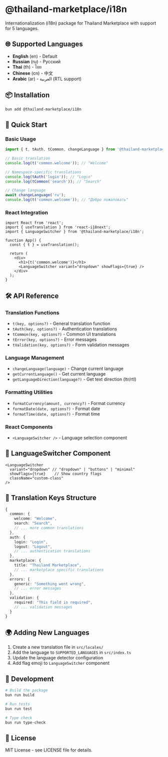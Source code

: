 # @thailand-marketplace/i18n

Internationalization (i18n) package for Thailand Marketplace with support for 5 languages.

## 🌐 Supported Languages

- **English** (en) - Default
- **Russian** (ru) - Русский
- **Thai** (th) - ไทย
- **Chinese** (cn) - 中文
- **Arabic** (ar) - العربية (RTL support)

## 📦 Installation

```bash
bun add @thailand-marketplace/i18n
```

## 🚀 Quick Start

### Basic Usage

```typescript
import { t, tAuth, tCommon, changeLanguage } from '@thailand-marketplace/i18n';

// Basic translation
console.log(t('common.welcome')); // "Welcome"

// Namespace-specific translations
console.log(tAuth('login')); // "Login"
console.log(tCommon('search')); // "Search"

// Change language
await changeLanguage('ru');
console.log(t('common.welcome')); // "Добро пожаловать"
```

### React Integration

```tsx
import React from 'react';
import { useTranslation } from 'react-i18next';
import { LanguageSwitcher } from '@thailand-marketplace/i18n';

function App() {
  const { t } = useTranslation();

  return (
    <div>
      <h1>{t('common.welcome')}</h1>
      <LanguageSwitcher variant="dropdown" showFlags={true} />
    </div>
  );
}
```

## 🛠️ API Reference

### Translation Functions

- `t(key, options?)` - General translation function
- `tAuth(key, options?)` - Authentication translations
- `tCommon(key, options?)` - Common UI translations
- `tError(key, options?)` - Error messages
- `tValidation(key, options?)` - Form validation messages

### Language Management

- `changeLanguage(language)` - Change current language
- `getCurrentLanguage()` - Get current language
- `getLanguageDirection(language?)` - Get text direction (ltr/rtl)

### Formatting Utilities

- `formatCurrency(amount, currency?)` - Format currency
- `formatDate(date, options?)` - Format date
- `formatTime(date, options?)` - Format time

### React Components

- `<LanguageSwitcher />` - Language selection component

## 🎨 LanguageSwitcher Component

```tsx
<LanguageSwitcher
  variant="dropdown" // "dropdown" | "buttons" | "minimal"
  showFlags={true}    // Show country flags
  className="custom-class"
/>
```

## 📝 Translation Keys Structure

```typescript
{
  common: {
    welcome: "Welcome",
    search: "Search",
    // ... more common translations
  },
  auth: {
    login: "Login",
    logout: "Logout",
    // ... authentication translations
  },
  marketplace: {
    title: "Thailand Marketplace",
    // ... marketplace specific translations
  },
  errors: {
    generic: "Something went wrong",
    // ... error messages
  },
  validation: {
    required: "This field is required",
    // ... validation messages
  }
}
```

## 🌍 Adding New Languages

1. Create a new translation file in `src/locales/`
2. Add the language to `SUPPORTED_LANGUAGES` in `src/index.ts`
3. Update the language detector configuration
4. Add flag emoji to `LanguageSwitcher` component

## 🔧 Development

```bash
# Build the package
bun run build

# Run tests
bun run test

# Type check
bun run type-check
```

## 📄 License

MIT License - see LICENSE file for details.
